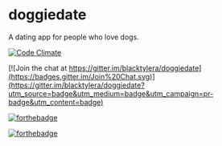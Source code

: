 # doggiedate
A dating app for people who love dogs.

[![Code Climate](https://codeclimate.com/github/blacktylera/doggiedate/badges/gpa.svg)](https://codeclimate.com/github/blacktylera/doggiedate)

[![Join the chat at https://gitter.im/blacktylera/doggiedate](https://badges.gitter.im/Join%20Chat.svg)](https://gitter.im/blacktylera/doggiedate?utm_source=badge&utm_medium=badge&utm_campaign=pr-badge&utm_content=badge)


[![forthebadge](http://forthebadge.com/images/badges/built-with-swag.svg)](http://forthebadge.com)

[![forthebadge](http://forthebadge.com/images/badges/certified-cousin-terio.svg)](http://forthebadge.com)
